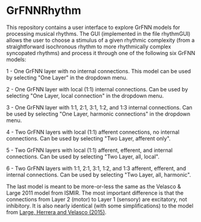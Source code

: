 # GrFNNRhythm

This repository contains a user interface to explore GrFNN models for processing musical rhythms. The GUI (implemented in the file rhythmGUI) allows the user to choose a stimulus of a given rhythmic complexity (from a straightforward isochronous rhythm to more rhythmically complex syncopated rhythms) and process it through one of the following six GrFNN models:

1 - One GrFNN layer with no internal connections. This model can be used by selecting "One Layer" in the dropdown menu.

2 - One GrFNN layer with local (1:1) internal connections. Can be used by selecting "One Layer, local connection" in the dropdown menu.

3 - One GrFNN layer with 1:1, 2:1, 3:1, 1:2, and 1:3 internal connections. Can be used by selecting "One Layer, harmonic connections" in the dropdown menu.

4 - Two GrFNN layers with local (1:1) afferent connections, no internal connections. Can be used by selecting "Two Layer, afferent only".

5 - Two GrFNN layers with local (1:1) afferent, efferent, and internal connections. Can be used by selecting "Two Layer, all, local".

6 - Two GrFNN layers with 1:1, 2:1, 3:1, 1:2, and 1:3 afferent, efferent, and internal connections. Can be used by selecting "Two Layer, all, harmonic". 

The last model is meant to be more-or-less the same as the Velasco & Large 2011 model from ISMIR. The most important difference is that the connections from Layer 2 (motor) to Layer 1 (sensory) are excitatory, not inhibitory. It is also nearly identical (with some simplifications) to the model from [Large, Herrera and Velasco (2015)](http://dx.doi.org/10.3389/fnsys.2015.00159).
